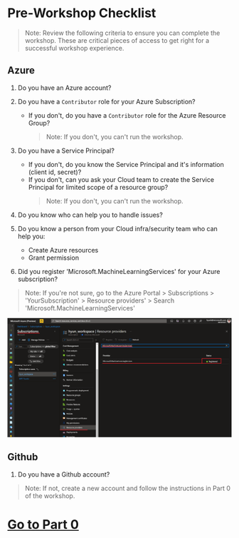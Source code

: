 # Pre-Workshop Checklist
> Note: Review the following criteria to ensure you can complete the workshop. These are critical pieces of access to get right for a successful workshop experience.

## Azure 
1. Do you have an Azure account?

2. Do you have a `Contributor` role for your Azure Subscription?
    - If you don't, do you have a `Contributor` role for the Azure Resource Group?
         > Note: If you don't, you can't run the workshop.

3. Do you have a Service Principal?
    - If you don't, do you know the Service Principal and it's information (client id, secret)?
    - If you don't, can you ask your Cloud team to create the Service Principal for limited scope of a resource group?
         > Note: If you don't, you can't run the workshop.

4. Do you know who can help you to handle issues?

5. Do you know a person from your Cloud infra/security team who can help you:
    - Create Azure resources
    - Grant permission

6. Did you register 'Microsoft.MachineLearningServices' for your Azure subscription?
> Note: If you're not sure, go to the Azure Portal > Subscriptions > 'YourSubscription' > Resource providers' > Search 'Microsoft.MachineLearningServices'

![ml_services](./images/arm100.png)

## Github
1. Do you have a Github account?
> Note: If not, create a new account and follow the instructions in Part 0 of the workshop.

# [Go to Part 0](./part_0.md)
